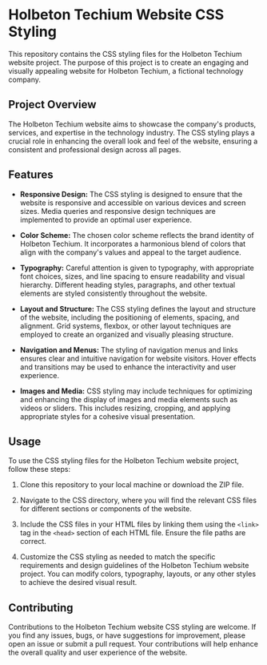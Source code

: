 # Holbeton Techium Website CSS Styling

This repository contains the CSS styling files for the Holbeton Techium website project. The purpose of this project is to create an engaging and visually appealing website for Holbeton Techium, a fictional technology company.

## Project Overview

The Holbeton Techium website aims to showcase the company's products, services, and expertise in the technology industry. The CSS styling plays a crucial role in enhancing the overall look and feel of the website, ensuring a consistent and professional design across all pages.

## Features

- **Responsive Design:** The CSS styling is designed to ensure that the website is responsive and accessible on various devices and screen sizes. Media queries and responsive design techniques are implemented to provide an optimal user experience.

- **Color Scheme:** The chosen color scheme reflects the brand identity of Holbeton Techium. It incorporates a harmonious blend of colors that align with the company's values and appeal to the target audience.

- **Typography:** Careful attention is given to typography, with appropriate font choices, sizes, and line spacing to ensure readability and visual hierarchy. Different heading styles, paragraphs, and other textual elements are styled consistently throughout the website.

- **Layout and Structure:** The CSS styling defines the layout and structure of the website, including the positioning of elements, spacing, and alignment. Grid systems, flexbox, or other layout techniques are employed to create an organized and visually pleasing structure.

- **Navigation and Menus:** The styling of navigation menus and links ensures clear and intuitive navigation for website visitors. Hover effects and transitions may be used to enhance the interactivity and user experience.

- **Images and Media:** CSS styling may include techniques for optimizing and enhancing the display of images and media elements such as videos or sliders. This includes resizing, cropping, and applying appropriate styles for a cohesive visual presentation.

## Usage

To use the CSS styling files for the Holbeton Techium website project, follow these steps:

1. Clone this repository to your local machine or download the ZIP file.

2. Navigate to the CSS directory, where you will find the relevant CSS files for different sections or components of the website.

3. Include the CSS files in your HTML files by linking them using the `<link>` tag in the `<head>` section of each HTML file. Ensure the file paths are correct.

4. Customize the CSS styling as needed to match the specific requirements and design guidelines of the Holbeton Techium website project. You can modify colors, typography, layouts, or any other styles to achieve the desired visual result.

## Contributing

Contributions to the Holbeton Techium website CSS styling are welcome. If you find any issues, bugs, or have suggestions for improvement, please open an issue or submit a pull request. Your contributions will help enhance the overall quality and user experience of the website.